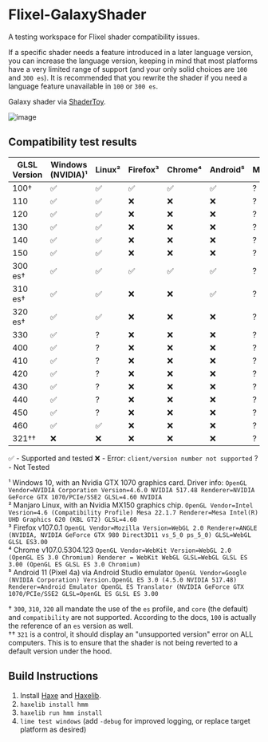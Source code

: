 # Flixel-GalaxyShader

A testing workspace for Flixel shader compatibility issues.

If a specific shader needs a feature introduced in a later language version, you can increase the language version, keeping in mind that most platforms have a very limited range of support (and your only solid choices are `100` and `300 es`). It is recommended that you rewrite the shader if you need a language feature unavailable in `100` or `300 es`.

Galaxy shader via [ShaderToy](https://www.shadertoy.com/view/lty3Rt).

![image](https://user-images.githubusercontent.com/4635334/205238297-769945ba-50a6-407e-81de-c88d4e671657.png)

## Compatibility test results

GLSL Version | Windows (NVIDIA)¹ | Linux² | Firefox³ | Chrome⁴ | Android⁵ | MacOS | Windows (AMD)
---|---|---|---|---|---|---|---
100† | ✅ | ✅ | ✅ | ✅ | ✅ | ? | ?
110 | ✅ | ✅ | ❌ | ❌ | ❌ | ? | ?
120 | ✅ | ✅ | ❌ | ❌ | ❌ | ? | ?
130 | ✅ | ✅ | ❌ | ❌ | ❌ | ? | ?
140 | ✅ | ✅ | ❌ | ❌ | ❌ | ? | ?
150 | ✅ | ✅ | ❌ | ❌ | ❌ | ? | ?
300 es† | ✅ | ✅ | ✅ | ✅ | ✅ | ? | ?
310 es† | ✅ | ✅ | ❌ | ❌ | ✅ | ? | ?
320 es† | ✅ | ✅ | ❌ | ❌ | ❌ | ? | ?
330 | ✅ | ? | ❌ | ❌ | ❌ | ? | ?
400 | ✅ | ? | ❌ | ❌ | ❌ | ? | ?
410 | ✅ | ? | ❌ | ❌ | ❌ | ? | ?
420 | ✅ | ? | ❌ | ❌ | ❌ | ? | ?
430 | ✅ | ? | ❌ | ❌ | ❌ | ? | ?
440 | ✅ | ? | ❌ | ❌ | ❌ | ? | ?
450 | ✅ | ? | ❌ | ❌ | ❌ | ? | ?
460 | ✅ | ✅ | ❌ | ❌ | ❌ | ? | ?
321†† | ❌ | ❌ | ❌ | ❌ | ❌ | ? | ?

✅ - Supported and tested
❌ - Error: `client/version number not supported`
? - Not Tested

¹ Windows 10, with an Nvidia GTX 1070 graphics card. Driver info: `OpenGL Vendor=NVIDIA Corporation Version=4.6.0 NVIDIA 517.48 Renderer=NVIDIA GeForce GTX 1070/PCIe/SSE2 GLSL=4.60 NVIDIA`  
² Manjaro Linux, with an Nvidia MX150 graphics chip. `OpenGL Vendor=Intel Vesrion=4.6 (Compatibility Profile) Mesa 22.1.7 Renderer=Mesa Intel(R) UHD Graphics 620 (KBL GT2) GLSL=4.60`  
³ Firefox v107.0.1 `OpenGL Vendor=Mozilla Version=WebGL 2.0 Renderer=ANGLE (NVIDIA, NVIDIA GeForce GTX 980 Direct3D11 vs_5_0 ps_5_0) GLSL=WebGL GLSL ES3.00`  
⁴ Chrome v107.0.5304.123 `OpenGL Vendor=WebKit Version=WebGL 2.0 (OpenGL ES 3.0 Chromium) Renderer = WebKit WebGL GLSL=WebGL GLSL ES 3.00 (OpenGL ES GLSL ES 3.0 Chromium)`  
⁵ Android 11 (Pixel 4a) via Android Studio emulator `OpenGL Vendor=Google (NVIDIA Corporation) Version.OpenGL ES 3.0 (4.5.0 NVIDIA 517.48) Renderer=Android Emulator OpenGL ES Translator (NVIDIA GeForce GTX 1070/PCIe/SSE2 GLSL=OpenGL ES GLSL ES 3.00`  

† `300`, `310`, `320` all mandate the use of the `es` profile, and `core` (the default) and `compatibility` are not supported. According to the docs, `100` is actually the reference of an `es` version as well.  
†† `321` is a control, it should display an "unsupported version" error on ALL computers. This is to ensure that the shader is not being reverted to a default version under the hood.

## Build Instructions

1. Install [Haxe](https://haxe.org/download/) and [Haxelib](https://lib.haxe.org/documentation/introduction/).
2. `haxelib install hmm`
3. `haxelib run hmm install`
4. `lime test windows` (add `-debug` for improved logging, or replace target platform as desired)
